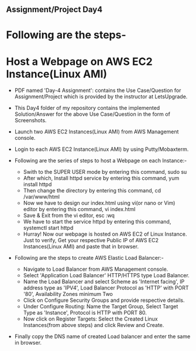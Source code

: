 ## Assignment/Project Day4

# Following are the steps-
# Host a Webpage on AWS EC2 Instance(Linux AMI)

- PDF named 'Day-4 Assignment': contains the Use Case/Question for Assignment/Project which is provided by the instructor at LetsUpgrade.
- This Day4 folder of my repository contains the implemented Solution/Answer for the above Use Case/Question in the form of Screenshots.
- Launch two AWS EC2 Instances(Linux AMI) from AWS Management console.
- Login to each AWS EC2 Instance(Linux AMI) by using Putty/Mobaxterm.
- Following are the series of steps to host a Webpage on each Instance:-
    - Swith to the SUPER USER mode by entering this command, sudo su
    - After which, Install httpd service by entering this command, yum install httpd
    - Then change the directory by entering this command, cd /var/www/html
    - Now we have to design our index.html using vi(or nano or Vim) editor by entering this command, vi index.html
    - Save & Exit from the vi editor, esc :wq
    - We have to start the service httpd by entering this command, systemctl start httpd 
    - Hurray! Now our webpage is hosted on AWS EC2 of Linux Instance. Just to verify, Get your respective Public IP of AWS EC2 Instances(Linux AMI) and paste that in browser.

- Following are the steps to create AWS Elastic Load Balancer:-
    - Navigate to Load Balancer from AWS Management console.
    - Select 'Application Load Balancer' HTTP/HTTPS type Load Balancer.
    - Name the Load Balancer and select Scheme as 'Internet facing',
    IP address type as 'IPV4',
    Load Balancer Protocol as 'HTTP' with PORT '80',
    Availability Zones minimum Two
    - Click on Configure Security Groups and provide respective details.
    - Under Configure Routing:
    Name the Target Group,
    Select Target Type as 'Instance',
    Protocol is HTTP with PORT 80.
    - Now click on Register Targets:
    Select the Created Linux Instances(from above steps) and click Review and Create.
    
- Finally copy the DNS name of created Load balancer and enter the same in browser.